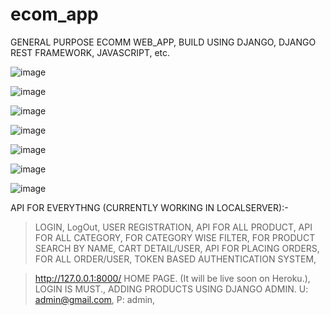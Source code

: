 # ecom_app
GENERAL PURPOSE ECOMM WEB_APP, BUILD USING DJANGO, DJANGO REST FRAMEWORK, JAVASCRIPT, etc.

![image](https://user-images.githubusercontent.com/49225984/151728735-8112ad2b-60b8-49ab-886c-bcc47968f1fc.png)

![image](https://user-images.githubusercontent.com/49225984/151728758-d9768e0d-8520-437d-a030-3a0d31f97933.png)

![image](https://user-images.githubusercontent.com/49225984/151728795-b39a448e-eca3-494c-83a2-8bdbf316a142.png)

![image](https://user-images.githubusercontent.com/49225984/151728839-75ca81e8-823a-4a6a-b8aa-d2e3da1d2885.png)

![image](https://user-images.githubusercontent.com/49225984/151728870-1bd1f18a-dbf5-4b71-9a4c-14703086fee5.png)

![image](https://user-images.githubusercontent.com/49225984/151729114-ade71ac9-fd8b-43f4-9b01-834b28304037.png)

![image](https://user-images.githubusercontent.com/49225984/151729153-2472c0d2-690a-4e54-9e3e-475c58f2dcba.png)



API FOR EVERYTHNG (CURRENTLY WORKING IN LOCALSERVER):-
> LOGIN,
> LogOut,
> USER REGISTRATION,
> API FOR ALL PRODUCT,
> API FOR ALL CATEGORY,
> FOR CATEGORY WISE FILTER,
> FOR PRODUCT SEARCH BY NAME,
> CART DETAIL/USER,
> API FOR PLACING ORDERS,
> FOR ALL ORDER/USER,
> TOKEN BASED AUTHENTICATION SYSTEM,

> http://127.0.0.1:8000/ HOME PAGE. (It will be live soon on Heroku.),
> LOGIN IS MUST.,
> ADDING PRODUCTS USING DJANGO ADMIN. U: admin@gmail.com, P: admin,
